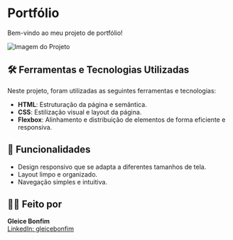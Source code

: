 # Portfólio

Bem-vindo ao meu projeto de portfólio! 

![Imagem do Projeto](https://github.com/user-attachments/assets/63244989-ddfd-4ec5-9cc9-3fa73e5bcb90)

## 🛠 Ferramentas e Tecnologias Utilizadas

Neste projeto, foram utilizadas as seguintes ferramentas e tecnologias:

- **HTML**: Estruturação da página e semântica.
- **CSS**: Estilização visual e layout da página.
- **Flexbox**: Alinhamento e distribuição de elementos de forma eficiente e responsiva.

## 📌 Funcionalidades

- Design responsivo que se adapta a diferentes tamanhos de tela.
- Layout limpo e organizado.
- Navegação simples e intuitiva.

## 👩‍💻 Feito por

**Gleice Bonfim**  
[LinkedIn: gleicebonfim](https://www.linkedin.com/in/gleicebonfim)


